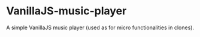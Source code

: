 # VanillaJS-music-player
A simple VanillaJS music player (used as for micro functionalities in clones).

